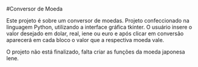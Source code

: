 #Conversor de Moeda

Este projeto é sobre um conversor de moedas.
Projeto confeccionado na linguagem Python, utilizando a interface gráfica tkinter.
O usuário insere o valor desejado em dolar, real, iene ou euro e após clicar em conversão aparecerá em cada bloco o valor que a respectiva
moeda vale.

O projeto não está finalizado, falta criar as funções da moeda japonesa Iene.
